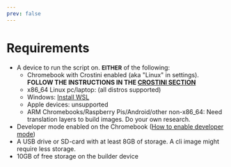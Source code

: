 ```yaml
---
prev: false
---
```


# Requirements

* A device to run the script on. <font size=2>**EITHER**</font> of the following:
    * Chromebook with Crostini enabled (aka "Linux" in settings). **FOLLOW THE INSTRUCTIONS IN
      THE [CROSTINI SECTION](/docs/extra/crostini "Eupnea - Crostini instructions")**
    * x86_64 Linux pc/laptop: (all distros supported)
    * Windows: [Install WSL](https://ubuntu.com/tutorials/install-ubuntu-on-wsl2-on-windows-11-with-gui-support#1-overview)
    * Apple devices: unsupported
    * ARM Chromebooks/Raspberry Pis/Android/other non-x86_64: Need translation layers to build images. Do your own 
      research.
* Developer mode enabled on the
  Chromebook ([How to enable developer mode](https://www.androidauthority.com/how-to-enable-developer-mode-on-a-chromebook-906688/))
* A USB drive or SD-card with at least 8GB of storage. A cli image might require less storage.
* 10GB of free storage on the builder device
